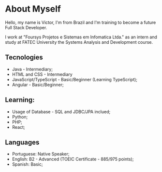 # About Myself

Hello, my name is Victor, I'm from Brazil and I'm training to become a future Full Stack Developer.

I work at "Foursys Projetos e Sistemas em Infomatica Ltda." as an intern and study at FATEC University the Systems Analysis and Development course.

## Tecnologies

+ Java - Intermediary;
+ HTML and CSS - Intermediary
+ JavaScript/TypeScript - Basic/Beginner (Learning TypeScript);
+ Angular - Basic/Beginner;

## Learning:
  
+ Usage of Database - SQL and JDBC/JPA inclued;
+ Python;
+ PHP;
+ React;

## Languages

+ Portuguese: Native Speaker;
+ English: B2 - Advanced (TOEIC Certificate - 885/975 points);
+ Spanish: Basic;
